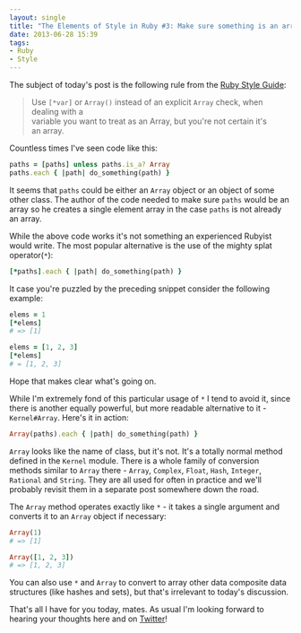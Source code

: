 ```yaml
---
layout: single
title: "The Elements of Style in Ruby #3: Make sure something is an array"
date: 2013-06-28 15:39
tags:
- Ruby
- Style
---
```


The subject of today's post is the following rule from the
[Ruby Style Guide](https://github.com/rubocop/ruby-style-guide):

> Use `[*var]` or `Array()` instead of an explicit `Array` check, when dealing with a </br>
> variable you want to treat as an Array, but you're not certain it's </br>
> an array.

Countless times I've seen code like this:

```ruby
paths = [paths] unless paths.is_a? Array
paths.each { |path| do_something(path) }
```

It seems that `paths` could be either an `Array` object or an object
of some other class. The author of the code needed to make sure
`paths` would be an array so he creates a single element array in the
case `paths` is not already an array.

While the above code works it's not something an experienced Rubyist
would write. The most popular alternative is the use of the mighty splat
operator(`*`):

```ruby
[*paths].each { |path| do_something(path) }
```

It case you're puzzled by the preceding snippet consider the following example:

```ruby
elems = 1
[*elems]
# => [1]

elems = [1, 2, 3]
[*elems]
# = [1, 2, 3]
```

Hope that makes clear what's going on.

While I'm extremely fond of this particular usage of `*` I tend to
avoid it, since there is another equally powerful, but more readable
alternative to it - `Kernel#Array`. Here's it in action:

```ruby
Array(paths).each { |path| do_something(path) }
```

`Array` looks like the name of class, but it's not. It's a totally
normal method defined in the `Kernel` module. There is a whole family
of conversion methods similar to `Array` there - `Array`, `Complex`,
`Float`, `Hash`, `Integer`, `Rational` and `String`. They are all used
for often in practice and we'll probably revisit them in a separate
post somewhere down the road.

The `Array` method operates exactly like `*` - it takes a single argument and
converts it to an `Array` object if necessary:

```ruby
Array(1)
# => [1]

Array([1, 2, 3])
# => [1, 2, 3]
```

You can also use `*` and `Array` to convert to array other data
composite data structures (like hashes and sets), but that's
irrelevant to today's discussion.

That's all I have for you today, mates. As usual I'm looking forward
to hearing your thoughts here and on
[Twitter](http://twitter.com/bbatsov)!
